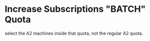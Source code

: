 # Increase Subscriptions "BATCH" Quota 
select the A2 machines inside that quota, not the regular A2 quota.
